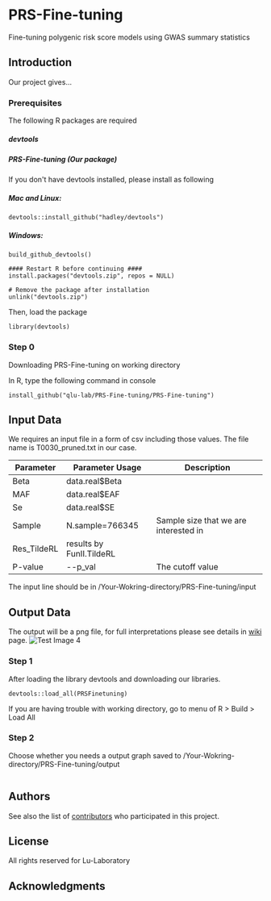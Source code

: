 # PRS-Fine-tuning
Fine-tuning polygenic risk score models using GWAS summary statistics

## Introduction

Our project gives...

### Prerequisites

The following R packages are required
##### devtools
##### PRS-Fine-tuning (Our package)

If you don't have devtools installed, please install as following
##### Mac and Linux:
```
devtools::install_github("hadley/devtools")
```
##### Windows:
```library(devtools)
build_github_devtools()

#### Restart R before continuing ####
install.packages("devtools.zip", repos = NULL)

# Remove the package after installation
unlink("devtools.zip")
```
Then, load the package
```
library(devtools)
```

### Step 0
Downloading PRS-Fine-tuning on working directory

In R, type the following command in console
```
install_github("qlu-lab/PRS-Fine-tuning/PRS-Fine-tuning")
```


## Input Data
We requires an input file in a form of csv including those values. The file name is T0030_pruned.txt in our case.

| Parameter                   | Parameter Usage | Description                                                                  |
|----------------------------|----------------|------------------------------------------------------------------------------|
| Beta            |  data.real$Beta     |  |
| MAF         | data.real$EAF          |         |
| Se              | data.real$SE        |                         |                                                    
| Sample          |N.sample=766345 | Sample size that we are interested in |
| Res_TildeRL         |results by FunII.TildeRL |   |
| P-value        |--p_val | The cutoff value |

The input line should be in /Your-Wokring-directory/PRS-Fine-tuning/input

## Output Data
The output will be a png file, for full interpretations please see details in [wiki](##https://github.com/qlu-lab/PRS-Fine-tuning/wiki) page.
![Test Image 4](https://github.com/qlu-lab/PRS-Fine-tuning/blob/master/PRS-Fine-tuning/result/T0030_pruned.png)

### Step 1
After loading the library devtools and downloading our libraries.

```
devtools::load_all(PRSFinetuning)
```
If you are having trouble with working directory, go to menu of R > Build > Load All

### Step 2
Choose whether you needs a output graph saved to /Your-Wokring-directory/PRS-Fine-tuning/output
```

```


## Authors

See also the list of [contributors](##) who participated in this project.

## License

All rights reserved for Lu-Laboratory

## Acknowledgments


